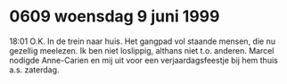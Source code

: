 # 0609 woensdag 9 juni 1999
18:01	O.K. In de trein naar huis. Het gangpad vol staande mensen, die nu gezellig meelezen. Ik ben niet loslippig, althans niet t.o. anderen. Marcel nodigde Anne-Carien en mij uit voor een verjaardagsfeestje bij hem thuis a.s. zaterdag. 